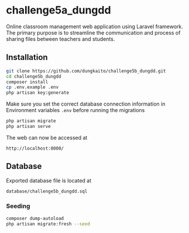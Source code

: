 # challenge5a_dungdd

Online classroom management web application using Laravel framework. The primary purpose is to streamline the communication and process of sharing files between teachers and students.

## Installation

```bash
git clone https://github.com/dungkaito/challenge5b_dungdd.git
cd challenge5b_dungdd
composer install
cp .env.example .env
php artisan key:generate
```

Make sure you set the correct database connection information in Environment variables `.env` before running the migrations

```bash
php artisan migrate
php artisan serve
```
The web can now be accessed at
```url
http://localhost:8000/
```

## Database
Exported database file is located at
```bash
database/challenge5b_dungdd.sql
```
### Seeding

```bash
composer dump-autoload
php artisan migrate:fresh --seed
```
